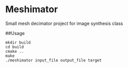 Meshimator
==========

Small mesh decimator project for image synthesis class

##Usage

```
mkdir build
cd build
cmake ..
make
./meshimator input_file output_file target
```
